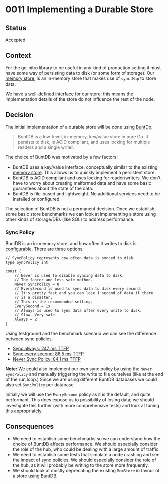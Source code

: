 # 0011 Implementing a Durable Store

## Status

Accepted

## Context

For the go-nitro library to be useful in any kind of production setting it must have some way of persisting data to disk (or some form of storage). Our [memory store](../node/engine/store/memstore.go), is an in-memory store that makes use of `sync.Map` to store data.

We have a [well-defined interface](../node/engine/store/store.go) for our store; this means the implementation details of the store do not influence the rest of the node.

## Decision

The initial implementation of a durable store will be done using [BuntDb](https://github.com/tidwall/buntdb).

> BuntDB is a low-level, in-memory, key/value store in pure Go. It persists to disk, is ACID compliant, and uses locking for multiple readers and a single writer.

The choice of BuntDB was motivated by a few factors:

- BuntDB uses a key/value interface, conceptually similar to the existing [memory store](../node/engine/store/memstore.go). This allows us to quickly implement a persistent store.
- BuntDB is ACID compliant and uses locking for reader/writers. We don't have to worry about creating malformed data and have some basic guarantees about the state of the data.
- BuntDB is file-based and lightweight. No additional services need to be installed or configured.

The selection of BuntDB is not a permanent decision. Once we establish some basic store benchmarks we can look at implementing a store using other kinds of storage/DBs (like SQL) to address performance.

### Sync Policy

BuntDB is an in-memory store, and how often it writes to disk is [configurable](https://github.com/tidwall/buntdb#durability-and-fsync). There are three options:

```
// SyncPolicy represents how often data is synced to disk.
type SyncPolicy int

const (
	// Never is used to disable syncing data to disk.
	// The faster and less safe method.
	Never SyncPolicy = 0
	// EverySecond is used to sync data to disk every second.
	// It's pretty fast and you can lose 1 second of data if there
	// is a disaster.
	// This is the recommended setting.
	EverySecond = 1s
	// Always is used to sync data after every write to disk.
	// Slow. Very safe.
	Always = 2
)
```

Using testground and the benchmark scenario we can see the difference between sync policies.

- [Sync always: 247 ms TTFP](http://34.168.92.245:3000/d/5OBBeW37k/time-to-first-payment?orgId=1&from=1678478595989&to=1678478699884)
- [Sync every second: 86.5 ms TTFP](http://34.168.92.245:3000/d/5OBBeW37k/time-to-first-payment?orgId=1&from=1678478669430&to=1678478825842&var-runId=cg5op0gnr2ghv5ug1m8g&var-jobCount=3&var-testDuration=1m0s&var-hubs=1&var-payees=5&var-jitter=1&var-latency=10&var-payers=2&var-payeepayers=0&var-nitroVersion=v0.0.0-20230310171721-486f70744942&var-storeSyncFrequency=1)
- [Never Sync Policy: 84.1 ms TTFP](http://34.168.92.245:3000/d/5OBBeW37k/time-to-first-payment?orgId=1&from=1678479249909&to=1678479339937&var-runId=cg5o96gnr2ghv5ug1m60&var-jobCount=3&var-testDuration=1m0s&var-hubs=1&var-payees=5&var-jitter=1&var-latency=10&var-payers=2&var-payeepayers=0&var-nitroVersion=v0.0.0-20230310171721-486f70744942&var-storeSyncFrequency=1)

**Note:** We could also implement our own sync policy by using the `Never SyncPolicy` and manually triggering the write to file ourselves (like at the end of the run loop.) Since we are using different BuntDB databases we could also set `SyncPolicy` per database.

Initially we will use the `EverySecond` policy as it is the default, and quite performant. This does expose us to possibility of losing data; we should investigate this further (with more comprehensive tests) and look at tuning this appropriately.

## Consequences

- We need to establish some benchmarks so we can understand how the choice of BuntDB affects performance. We should especially consider the role of the hub, who could be dealing with a large amount of traffic.
- We need to establish some tests that simulate a node crashing and see the impact of sync policies. We should especially consider the role of the hub, as it will probably be writing to the store more frequently.
- We should look at mostly deprecating the existing `MemStore` in favour of a store using BuntDB.
